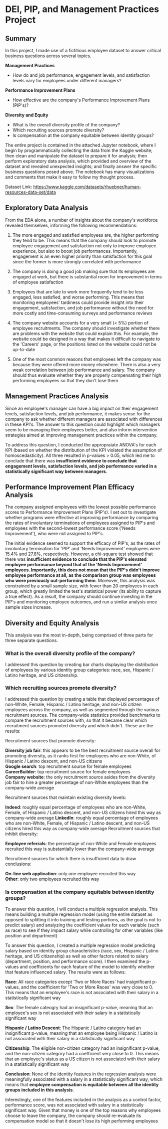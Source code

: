 # DEI, PIP, and Management Practices Project 

## Summary

In this project, I made use of a fictitious employee dataset to answer critical business questions across several topics. 

**Management Practices**

* How do and job performance, engagement levels, and satisfaction levels vary for employees under different managers?

**Performance Improvement Plans**

* How effective are the company's Performance Improvement Plans (PIP's)?

**Diversity and Equity**

* What is the overall diversity profile of the company?
* Which recruiting sources promote diversity?
* Is compensation at the company equitable between identity groups?

The entire project is contained in the attached Jupyter notebook, where I begin by programmatically collecting the data from the Kaggle website; then clean and manipulate the dataset to prepare it for analysis; then perform exploratory data analysis, which provided and overview of the dataset and revealed unexpected insights; and finally answer the specific business questions posed above. The notebook has many visualizations and comments that make it easy to follow my thought process. 

Dataset Link: https://www.kaggle.com/datasets/rhuebner/human-resources-data-set/data

## Exploratory Data Analysis

From the EDA alone, a number of insights about the company's workforce revealed themselves, informing the following recommendations:

1) The more engaged and satisfied employees are, the higher performing they tend to be. This means that the company should look to promote employee engagement and satisfaction not only to improve employee experience, but also to boost job performances. Importantly, engagement is an even higher priority than satisfaction for this goal since the former is more strongly correlated with performance

2) The company is doing a good job making sure that its employees are engaged at work, but there is substantial room for improvement in terms of employee satisfaction

3) Employees that are late to work more frequently tend to be less engaged, less satisfied, and worse performing. This means that monitoring employees' tardiness could provide insight into their engagement, satisfaction, and job performance without the need for more costly and time-consuming surveys and performance reviews

4) The company website accounts for a very small (< 5%) portion of employee recruitments. The company should investigate whether there are problems with the website that could explain this. For example, the website could be designed in a way that makes it difficult to navigate to the 'Careers' page, or the positions listed on the website could not be up-to-date

5) One of the most common reasons that employees left the company was because they were offered more money elsewhere. There is also a very weak correlation between job performance and salary. The company should thus evaluate whether they are properly compensating their high performing employees so that they don't lose them

## Management Practices Analysis

Since an employee's manager can have a big impact on their engagement levels, satisfaction levels, and job performance, it makes sense for the company to ask whether different managers are associated with differences in these KPI's. The answer to this question could highlight which managers seem to be managing their employees better, and also inform intervention strategies aimed at improving management practices within the company. 

To address this question, I conducted the appropraiate ANOVA's for each KPI (based on whether the distribution of the KPI violated the assumption of homoscedasticity). All three resulted in p-values > 0.05, which led me to conclude that there was **insufficient evidence to conclude that engagement levels, satisfaction levels, and job performance varied in a statistically significant way between managers**. 

## Performance Improvement Plan Efficacy Analysis

The company assigned employees with the lowest possible performance scores to Performance Improvement Plans (PIP's). I set out to investigate whether programs were effective at improving performance by comparing the rates of involuntary terminations of employees assigned to PIP's and employees with the second-lowest performance score ('Needs Improvement'), who were not assigned to PIP's. 

The initial evidence seemed to support the efficacy of PIP's, as the rates of involuntary termination for 'PIP' and 'Needs Improvement' employees were 15.4% and 27.8%, respectively. However, a chi-square test showed that there was **insufficient evidence to conclude that the PIP's elevated employee performance beyond that of the 'Needs Improvement' employees. Importantly, this does not mean that the PIP's didn't improve employee performance at all, as the comparison group was employees who were previously out-performing them**. Moreover, this analysis was constrained by a small sample size, with fewer than 20 employees in each group, which greatly limited the test's statistical power (its ability to capture a true effect). As a result, the company should continue investing in the PIP's and monitoring employee outcomes, and run a similar analysis once sample sizes increase. 

## Diversity and Equity Analysis

This analysis was the most in-depth, being comprised of three parts for three separate questions. 

### What is the overall diversity profile of the company?

I addressed this question by creating bar charts displaying the distribution of employees by various identity group categories: race, sex, Hispanic / Latino heritage, and US citizenship. 

### Which recruiting sources promote diversity?

I addressed this question by creating a table that displayed percentages of non-White, Female, Hispanic / Latino heritage, and non-US citizen employees across the company, as well as segmented through the various recruitment sources. The company-wide statistics provided benchmarks to compare the recruitment sources with, so that it became clear which recruitment sources promoted diversity and which didn't. These are the results: 

Recruitment sources that promote diversity:

**Diversity job fair**: this appears to be the best recruitment source overall for promoting diversity, as it ranks first for employees who are non-White, of Hispanic / Latino descent, and non-US citizens  
**Google search**: top recruitment source for female employees  
**CareerBuilder**: top recruitment source for female employees  
**Company website**: the only recruitment source asides from the diversity job fair to hire a greater percentage of non-White employees than the company-wide average

Recruitment sources that maintain existing diversity levels:

**Indeed**: roughly equal percentage of employees who are non-White, Female, of Hispanic / Latino descent, and non-US citizens hired this way as company-wide average
**LinkedIn**: roughly equal percentage of employees who are non-White, Female, of Hispanic / Latino descent, and non-US citizens hired this way as company-wide average
Recruitment sources that inhibit diversity:

**Employee referrals**: the percentage of non-White and Female employees recruited this way is substantially lower than the company-wide average

Recruitment sources for which there is insufficient data to draw conclusions:

**On-line web application**: only one employee recruited this way  
**Other**: only two employees recruited this way

### Is compensation at the company equitable between identity groups?

To answer this question, I will conduct a multiple regression analysis. This means building a multiple regression model (using the entire dataset as opposed to splitting it into training and testing portions, as the goal is not to predict salary) and analyzing the coefficient values for each variable (such as race) to see if they impact salary while controlling for other variables (like position and department)

To answer this question, I created a multiple regression model predicting salary based on identity group characteristics (race, sex, Hispanic / Latino heritage, and US citizenship) as well as other factors related to salary (department, position, and performance score). I then examined the p-values and coefficients for each feature of the model to identify whether that feature influenced salary. The results were as follows: 


**Race**:
All race categories except 'Two or More Races' had insignificant p-values, and the coefficient for 'Two or More Races' was very close to 0. This means that an employee's race is not associated with their salary in a statistically significant way

**Sex**:
The female cateogry had an insignificant p-value, meaning that an employee's sex is not associated with their salary in a statistically significant way

**Hispanic / Latino Descent**:
The Hispanic / Latino category had an insignificant p-value, meaning that an employee being Hispanic / Latino is not associated with their salary in a statistically significant way

**Citizenship**:
The eligible non-citizen category had an insignificant p-value, and the non-citizen category had a coefficient very close to 0. This means that an employee's status as a US citizen is not associated with their salary in a statistically significant way

**Conclusion**:
None of the identity features in the regression analysis were meaningfully associated with a salary in a statistically significant way, which means that **employee compensation is equitable between all the identity groups included in this analysis**.

Interestingly, one of the features included in the analysis as a control factor, performance score, was not associated with salary in a statistically significant way. Given that money is one of the top reasons why employees choose to leave the company, the company should re-evaluate its compensation model so that it doesn't lose its high performing employees
